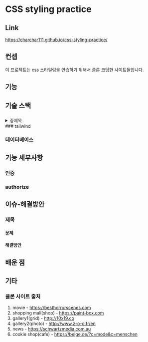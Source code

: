# CSS styling practice

## Link
https://charchar111.github.io/css-styling-practice/

## 컨셉

이 프로젝트는 css 스타일링을 연습하기 위해서 클론 코딩한 사이트들입니다.

## 기능

 ## 기술 스택
### 
<details>
<summary> 중제목 </summary>
#### 소제목
  
#### 소제목
#### 소제목

  </details>
### tailwind

### 데이터베이스

## 기능 세부사항
### 인증

### authorize

## 이슈-해결방안
### 제목
#### 문제

#### 해결방안

## 배운 점

## 기타
### 클론 사이트 출처
1. movie - https://besthorrorscenes.com
2. shopping mall(shop) - https://paint-box.com
3. gallery1(grid) - http://10x19.co
4. gallery2(photo) - http://www.z-o-o.fr/en
5. news - https://schwartzmedia.com.au
6. cookie shop(cafe) - https://beige.de/?c=mode&c=menschen
